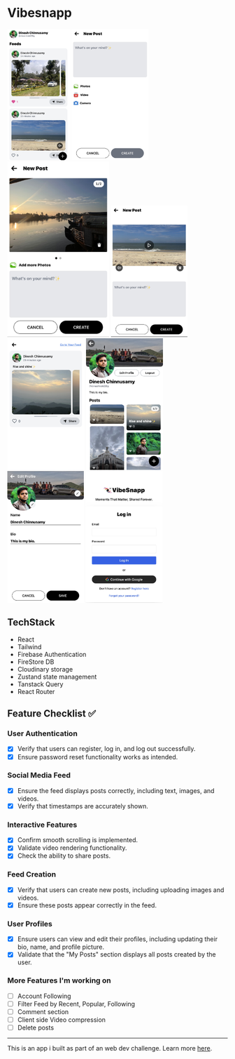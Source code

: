 # Vibesnapp

[]()
<img src="/assets/screenshots/Feed.PNG" style="height:300px;"/>
<img src="/assets/screenshots/NewPost.PNG" style="height:300px;"/>
<img src="/assets/screenshots/NewPostCarousel.PNG" style="height:400px;"/>
<img src="/assets/screenshots/NewPostVideo.PNG" style="height:300px;"/>
<br>
<img src="/assets/screenshots/PostPage.PNG" style="height:300px;"/>
<img src="/assets/screenshots/Profile.PNG" style="height:300px;"/>
<img src="/assets/screenshots/ProfileEdit.PNG" style="height:300px;"/>
<img src="/assets/screenshots/Login.PNG" style="height:300px;"/>

## TechStack

- React
- Tailwind
- Firebase Authentication
- FireStore DB
- Cloudinary storage
- Zustand state management
- Tanstack Query
- React Router

## Feature Checklist ✅

### User Authentication
- [x] Verify that users can register, log in, and log out successfully.
- [x] Ensure password reset functionality works as intended.

### Social Media Feed
- [x] Ensure the feed displays posts correctly, including text, images, and videos.
- [x] Verify that timestamps are accurately shown.

### Interactive Features
- [x] Confirm smooth scrolling is implemented.
- [x] Validate video rendering functionality.
- [x] Check the ability to share posts.

### Feed Creation
- [x] Verify that users can create new posts, including uploading images and videos.
- [x] Ensure these posts appear correctly in the feed.

### User Profiles
- [x] Ensure users can view and edit their profiles, including updating their bio, name, and profile picture.
- [x] Validate that the "My Posts" section displays all posts created by the user.

### More Features I'm working on

- [ ] Account Following
- [ ] Filter Feed by Recent, Popular, Following
- [ ] Comment section
- [ ] Client side Video compression
- [ ] Delete posts

---

This is an app i built as part of an web dev challenge. Learn more [here](https://www.igotskills.in/tasks/33).

